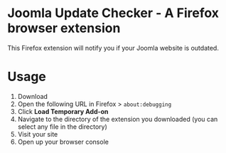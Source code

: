 # Joomla Update Checker - A Firefox browser extension

This Firefox extension will notify you if your Joomla website is outdated.

# Usage

1. Download
2. Open the following URL in Firefox > `about:debugging`
3. Click **Load Temporary Add-on**
4. Navigate to the directory of the extension you downloaded (you can select any file in the directory)
5. Visit your site
6. Open up your browser console
